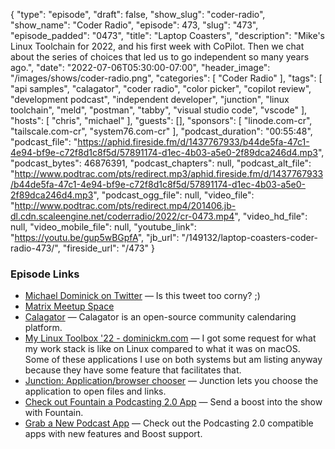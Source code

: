 {
  "type": "episode",
  "draft": false,
  "show_slug": "coder-radio",
  "show_name": "Coder Radio",
  "episode": 473,
  "slug": "473",
  "episode_padded": "0473",
  "title": "Laptop Coasters",
  "description": "Mike's Linux Toolchain for 2022, and his first week with CoPilot. Then we chat about the series of choices that led us to go independent so many years ago.",
  "date": "2022-07-06T05:30:00-07:00",
  "header_image": "/images/shows/coder-radio.png",
  "categories": [
    "Coder Radio"
  ],
  "tags": [
    "api samples",
    "calagator",
    "coder radio",
    "color picker",
    "copilot review",
    "development podcast",
    "independent developer",
    "junction",
    "linux toolchain",
    "meld",
    "postman",
    "tabby",
    "visual studio code",
    "vscode"
  ],
  "hosts": [
    "chris",
    "michael"
  ],
  "guests": [],
  "sponsors": [
    "linode.com-cr",
    "tailscale.com-cr",
    "system76.com-cr"
  ],
  "podcast_duration": "00:55:48",
  "podcast_file": "https://aphid.fireside.fm/d/1437767933/b44de5fa-47c1-4e94-bf9e-c72f8d1c8f5d/57891174-d1ec-4b03-a5e0-2f89dca246d4.mp3",
  "podcast_bytes": 46876391,
  "podcast_chapters": null,
  "podcast_alt_file": "http://www.podtrac.com/pts/redirect.mp3/aphid.fireside.fm/d/1437767933/b44de5fa-47c1-4e94-bf9e-c72f8d1c8f5d/57891174-d1ec-4b03-a5e0-2f89dca246d4.mp3",
  "podcast_ogg_file": null,
  "video_file": "http://www.podtrac.com/pts/redirect.mp4/201406.jb-dl.cdn.scaleengine.net/coderradio/2022/cr-0473.mp4",
  "video_hd_file": null,
  "video_mobile_file": null,
  "youtube_link": "https://youtu.be/gup5wBGpfA",
  "jb_url": "/149132/laptop-coasters-coder-radio-473/",
  "fireside_url": "/473"
}


### Episode Links

  * [Michael Dominick on Twitter](https://twitter.com/dominucco/status/1542994048855703553 "Michael Dominick on Twitter") — Is this tweet too corny? ;)
  * [Matrix Meetup Space](https://bit.ly/meetupmatrix "Matrix Meetup Space")
  * [Calagator](https://github.com/calagator/calagator "Calagator") — Calagator is an open-source community calendaring platform.
  * [My Linux Toolbox '22 - dominickm.com](https://dominickm.com/my-dev-tools-on-linux/ "My Linux Toolbox '22 - dominickm.com") — I got some request for what my work stack is like on Linux compared to what it was on macOS. Some of these applications I use on both systems but am listing anyway because they have some feature that facilitates that.
  * [Junction: Application/browser chooser](https://github.com/sonnyp/Junction "Junction: Application/browser chooser") — Junction lets you choose the application to open files and links. 
  * [Check out Fountain a Podcasting 2.0 App](https://fountain.fm/refer/chrislas-e72160c3c5 "Check out Fountain a Podcasting 2.0 App") — Send a boost into the show with Fountain. 
  * [Grab a New Podcast App](https://podcastindex.org/apps?appTypes=app&elements=Value "Grab a New Podcast App") — Check out the Podcasting 2.0 compatible apps with new features and Boost support.


